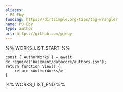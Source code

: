 ```yaml
---
aliases:
- PJ Eby
funding: https://dirtsimple.org/tips/tag-wrangler
name: PJ Eby
type: author
url: https://github.com/pjeby
---
```



%% WORKS_LIST_START %%

```datacorejsx
const { AuthorWorks } = await dc.require('basement/datacore/authors.jsx');
return function View() {
    return <AuthorWorks/>
}
```
%% WORKS_LIST_END %%